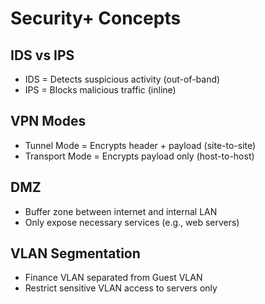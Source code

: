 # Security+ Concepts

## IDS vs IPS
- IDS = Detects suspicious activity (out-of-band)
- IPS = Blocks malicious traffic (inline)

## VPN Modes
- Tunnel Mode = Encrypts header + payload (site-to-site)
- Transport Mode = Encrypts payload only (host-to-host)

## DMZ
- Buffer zone between internet and internal LAN
- Only expose necessary services (e.g., web servers)

## VLAN Segmentation
- Finance VLAN separated from Guest VLAN
- Restrict sensitive VLAN access to servers only